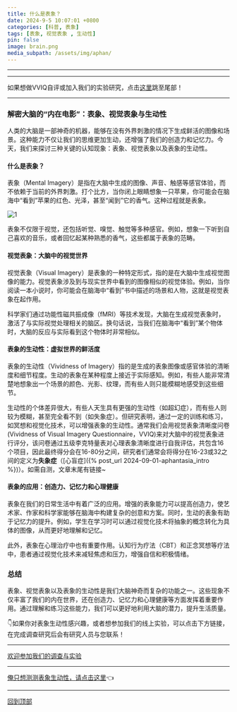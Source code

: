 ```yaml
---
title: 什么是表象？
date: 2024-9-5 10:07:01 +0800
categories: [科普, 表象]
tags: [表象, 视觉表象 , 生动性]    
pin: false
image: brain.png
media_subpath: /assets/img/aphan/
---
```


---



---

如果想做VVIQ自评或加入我们的实验研究，点击[这里](#bottom)跳至尾部！

---



### 解密大脑的“内在电影”：表象、视觉表象与生动性

人类的大脑是一部神奇的机器，能够在没有外界刺激的情况下生成鲜活的图像和场景。这种能力不仅让我们的思维更加生动，还增强了我们的创造力和记忆力。今天，我们来探讨三种关键的认知现象：表象、视觉表象以及表象的生动性。

#### 什么是表象？

表象（Mental Imagery）是指在大脑中生成的图像、声音、触感等感官体验，而不依赖于当前的外界刺激。打个比方，当你闭上眼睛想象一只苹果，你可能会在脑海中“看到”苹果的红色、光泽，甚至“闻到”它的香气。这种过程就是表象。

![1](apple.png)

表象不仅限于视觉，还包括听觉、嗅觉、触觉等多种感官。例如，想象一下听到自己喜欢的音乐，或者回忆起某种熟悉的香气，这些都属于表象的范畴。

#### 视觉表象：大脑中的视觉世界

视觉表象（Visual Imagery）是表象的一种特定形式，指的是在大脑中生成视觉图像的能力。视觉表象涉及到与现实世界中看到的图像相似的视觉体验。例如，当你阅读一本小说时，你可能会在脑海中“看到”书中描述的场景和人物，这就是视觉表象在起作用。

科学家们通过功能性磁共振成像（fMRI）等技术发现，大脑在生成视觉表象时，激活了与实际视觉处理相关的脑区。换句话说，当我们在脑海中“看到”某个物体时，大脑的反应与实际看到这个物体时非常相似。

#### 表象的生动性：虚拟世界的鲜活度

表象的生动性（Vividness of Imagery）指的是生成的表象图像或感官体验的清晰度和细节程度。生动的表象在某种程度上接近于实际感知。例如，有些人能非常清楚地想象出一个场景的颜色、光影、纹理，而有些人则只能模糊地感受到这些细节。

生动性的个体差异很大，有些人天生具有更强的生动性（如超幻症），而有些人则较为模糊，甚至完全看不到（如失象症）。但研究表明，通过一定的训练和练习，如冥想和视觉化技术，可以增强表象的生动性。通常我们会用视觉表象清晰度问卷(Vividness of Visual Imagery Questionnaire，VVIQ)来对大脑中的视觉表象进行评分，该问卷通过五级李克特量表对心理表象清晰度进行自我评估，共包含16个项目，因此最终得分会在16-80分之间，研究者们通常会将得分在16-23或32之间的定义为**失象症**（[心盲症]({% post_url 2024-09-01-aphantasia_intro %})）。如需自测，文章末尾有链接~

#### 表象的应用：创造力、记忆力和心理健康

表象在我们的日常生活中有着广泛的应用。增强的表象能力可以提高创造力，使艺术家、作家和科学家能够在脑海中构建复杂的创意和方案。同时，生动的表象有助于记忆力的提升。例如，学生在学习时可以通过视觉化技术将抽象的概念转化为具体的图像，从而更好地理解和记忆。

此外，表象在心理治疗中也有重要作用。认知行为疗法（CBT）和正念冥想等疗法中，患者通过视觉化技术来减轻焦虑和压力，增强自信和积极情绪。

<div id="bottom"></div>

### 总结

表象、视觉表象以及表象的生动性是我们大脑神奇而复杂的功能之一。这些现象不仅丰富了我们的内在世界，还在创造力、记忆力和心理健康等方面发挥着重要作用。通过理解和练习这些能力，我们可以更好地利用大脑的潜力，提升生活质量。

👇如果你对表象生动性感兴趣，或者想参加我们的线上实验，可以点击下方链接，在完成调查研究后会有研究人员与您联系！

---

[欢迎参加我们的调查与实验](https://www.wjx.cn/vm/hJnML7h.aspx# )

---

[俺只想测测表象生动性，请点击这里](https://www.wjx.cn/vm/eDrYzSL.aspx# )👈

---

[回到顶部](#) 

